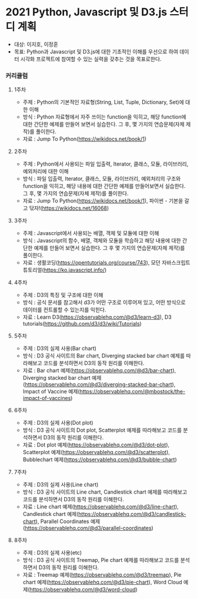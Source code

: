 # 2021 Python, Javascript 및 D3.js 스터디 계획


* 대상: 이지호, 이정훈
* 목표: Python과 Javascript 및 D3.js에 대한 기초적인 이해를 우선으로 하여 데이터 시각화 프로젝트에 참여할 수 있는 실력을 갖추는 것을 목표로한다.


### 커리큘럼

1. 1주차 
	* 주제 : Python의 기본적인 자료형(String, List, Tuple, Dictionary, Set)에 대한 이해
	* 방식 : Python 자료형에서 자주 쓰이는 function을 익히고, 해당 function에 대한 간단한 예제를 만들어 보면서 실습한다. 그 후, 몇 가지의 연습문제(자체 제작)를 풀이한다. 
	* 자료 : Jump To Python(https://wikidocs.net/book/1)
	
1. 2주차
	* 주제 : Python에서 사용되는 파일 입출력, Iterator, 클래스, 모듈, 라이브러리, 예외처리에 대한 이해
	* 방식 : 파일 입출력, Iterator, 클래스, 모듈, 라이브러리, 예외처리의 구조와 function을 익히고, 해당 내용에 대한 간단한 예제를 만들어보면서 실습한다. 그 후, 몇 가지의 연습문제(자체 제작)를 풀이한다.
	* 자료 : Jump To Python(https://wikidocs.net/book/1),  파이썬 - 기본을 갈고 닦자!(https://wikidocs.net/16068)
	
1. 3주차
	* 주제 : Javascript에서 사용되는 배열, 객체 및 모듈에 대한 이해
	* 방식 : Javascript의 함수, 배열, 객체와 모듈을 학습하고 해당 내용에 대한 간단한 예제를 만들어 보면서 실습한다. 그 후 몇 가지의 연습문제(자체 제작)를 풀이한다. 
	* 자료 : 생활코딩(https://opentutorials.org/course/743), 모던 자바스크립트 튜토리얼(https://ko.javascript.info/)
	
1. 4주차
	* 주제 : D3의 특징 및 구조에 대한 이해
	* 방식 : 공식 문서를 참고해서 d3가 어떤 구조로 이루어져 있고, 어떤 방식으로 데이터를 컨트롤할 수 있는지를 익힌다.
	* 자료 : Learn D3(https://observablehq.com/@d3/learn-d3), D3 tutorials(https://github.com/d3/d3/wiki/Tutorials)
	
1. 5주차
	* 주제 : D3의 실제 사용(Bar chart)
	* 방식 : D3 공식 사이트의 Bar chart, Diverging stacked bar chart 예제를 따라해보고 코드를 분석하면서 D3의 동작 원리를 이해한다. 
	* 자료 : Bar chart 예제(https://observablehq.com/@d3/bar-chart), Diverging stacked bar chart 예제(https://observablehq.com/@d3/diverging-stacked-bar-chart), Impact of Vaccine 예제(https://observablehq.com/@mbostock/the-impact-of-vaccines)
	
1. 6주차
	* 주제 : D3의 실제 사용(Dot plot)
	* 방식 : D3 공식 사이트의 Dot plot, Scatterplot 예제를 따라해보고 코드를 분석하면서 D3의 동작 원리를 이해한다. 
	* 자료 : Dot plot 예제(https://observablehq.com/@d3/dot-plot), Scatterplot 예제(https://observablehq.com/@d3/scatterplot), Bubblechart 예제(https://observablehq.com/@d3/bubble-chart)
	
1. 7주차
	* 주제 : D3의 실제 사용(Line chart)
	* 방식 : D3 공식 사이트의 Line chart, Candlestick chart 예제를 따라해보고 코드를 분석하면서 D3의 동작 원리를 이해한다.
	* 자료 : Line chart 예제(https://observablehq.com/@d3/line-chart), Candlestick chart 예제(https://observablehq.com/@d3/candlestick-chart), Parallel Coordinates 예제(https://observablehq.com/@d3/parallel-coordinates)
	
1. 8주차
	* 주제 : D3의 실제 사용(etc)
	* 방식 : D3 공식 사이트의 Treemap, Pie chart 예제를 따라해보고 코드를 분석하면서 D3의 동작 원리를 이해한다.
	* 자료 : Treemap 예제(https://observablehq.com/@d3/treemap), Pie chart 예제(https://observablehq.com/@d3/pie-chart), Word Cloud 예제(https://observablehq.com/@d3/word-cloud)
	
